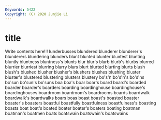 ```yaml
---
Keywords: 5422
Copyright: (C) 2020 Junjie Li
---
```


# title

Write contents here!!!
lunderbusses
blundered 
blunderer 
blunderer's 
blunderers 
blundering 
blunders 
blunt 
blunted 
blunter 
bluntest
blunting 
bluntly 
bluntness 
bluntness's 
blunts 
blur 
blur's 
blurb 
blurb's 
blurbs
blurred 
blurrier 
blurriest 
blurring 
blurry 
blurs 
blurt 
blurted 
blurting 
blurts
blush 
blush's 
blushed 
blusher 
blusher's 
blushers 
blushes 
blushing 
bluster 
bluster's
blustered 
blustering 
blusters 
blustery 
bo's'n 
bo's'n's 
bo's'ns 
bo'sun 
bo'sun's 
bo'suns
boa 
boa's 
boar 
boar's 
board 
board's 
boarded 
boarder 
boarder's 
boarders
boarding 
boardinghouse 
boardinghouse's 
boardinghouses 
boardroom 
boardroom's 
boardrooms 
boards 
boardwalk 
boardwalk's
boardwalks 
boars 
boas 
boast 
boast's 
boasted 
boaster 
boaster's 
boasters 
boastful
boastfully 
boastfulness 
boastfulness's 
boasting 
boasts 
boat 
boat's 
boated 
boater 
boater's
boaters 
boating 
boatman 
boatman's 
boatmen 
boats 
boatswain 
boatswain's 
boatswains 
